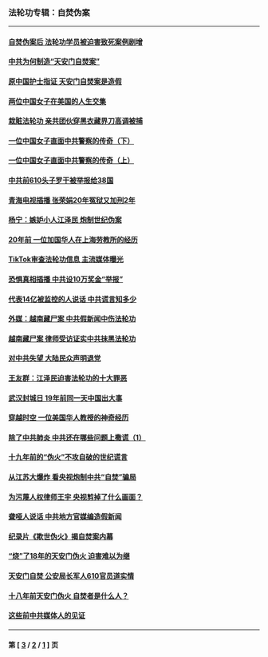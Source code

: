 ### 法轮功专辑：自焚伪案
---
#### [自焚伪案后 法轮功学员被迫害致死案例剧增](../../pages/nf5562/n13190600.md?09010430) 
#### [中共为何制造“天安门自焚案”](../../pages/nf5562/n13183270.md?09010430) 
#### [原中国护士指证 天安门自焚案是造假](../../pages/nf5562/n13172289.md?09010430) 
#### [两位中国女子在美国的人生交集](../../pages/nf5562/n13156138.md?09010430) 
#### [栽赃法轮功 亲共团伙穿黑衣藏界刀高调被捕](../../pages/nf5562/n13073780.md?09010430) 
#### [一位中国女子直面中共警察的传奇（下）](../../pages/nf5562/n12989706.md?09010430) 
#### [一位中国女子直面中共警察的传奇（上）](../../pages/nf5562/n12985072.md?09010430) 
#### [中共前610头子罗干被举报给38国](../../pages/nf5562/n12975419.md?09010430) 
#### [青海电视插播 张荣娟20年冤狱又加刑2年](../../pages/nf5562/n12738166.md?09010430) 
#### [杨宁：嫉妒小人江泽民 炮制世纪伪案](../../pages/nf5562/n12724108.md?09010430) 
#### [20年前 一位加国华人在上海劳教所的经历](../../pages/nf5562/n12707932.md?09010430) 
#### [TikTok审查法轮功信息 主流媒体曝光](../../pages/nf5562/n12362336.md?09010430) 
#### [恐惧真相插播 中共设10万奖金“举报”](../../pages/nf5562/n12306396.md?09010430) 
#### [代表14亿被监控的人说话 中共谎言知多少](../../pages/nf5562/n12297484.md?09010430) 
#### [外媒：越南藏尸案 中共假新闻中伤法轮功](../../pages/nf5562/n12264411.md?09010430) 
#### [越南藏尸案 律师受访证实中共抹黑法轮功](../../pages/nf5562/n12261878.md?09010430) 
#### [对中共失望 大陆民众声明退党](../../pages/nf5562/n12187315.md?09010430) 
#### [王友群：江泽民迫害法轮功的十大罪恶](../../pages/nf5562/n12169074.md?09010430) 
#### [武汉封城日 19年前同一天中国出大事](../../pages/nf5562/n12150901.md?09010430) 
#### [穿越时空  一位美国华人教授的神奇经历](../../pages/nf5562/n12097460.md?09010430) 
#### [除了中共肺炎 中共还在哪些问题上撒谎（1）](../../pages/nf5562/n11955770.md?09010430) 
#### [十九年前的“伪火”不攻自破的世纪谎言](../../pages/nf5562/n11813238.md?09010430) 
#### [从江苏大爆炸 看央视炮制中共“自焚”骗局](../../pages/nf5562/n11140275.md?09010430) 
#### [为污蔑人权律师王宇 央视剪掉了什么画面？](../../pages/nf5562/n11130142.md?09010430) 
#### [聋哑人说话 中共地方官媒编造假新闻](../../pages/nf5562/n11006067.md?09010430) 
#### [纪录片《欺世伪火》揭自焚案内幕](../../pages/nf5562/n11002664.md?09010430) 
#### [“烧”了18年的天安门伪火 迫害难以为继](../../pages/nf5562/n10996660.md?09010430) 
#### [天安门自焚 公安局长军人610官员道实情](../../pages/nf5562/n10997098.md?09010430) 
#### [十八年前天安门伪火 自焚者是什么人？](../../pages/nf5562/n10996556.md?09010430) 
#### [这些前中共媒体人的见证](../../pages/nf5562/n10845276.md?09010430) 

---
#### 第 [ [3](./3.md?09010430) / [2](./2.md?09010430) / [1](./1.md?09010430) ] 页
